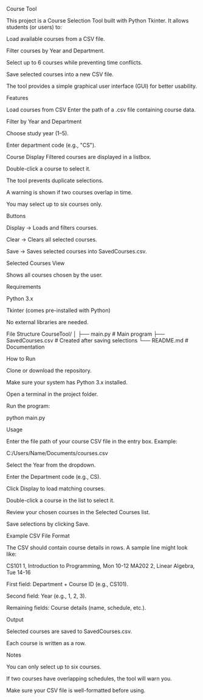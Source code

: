 Course Tool

This project is a Course Selection Tool built with Python Tkinter.
It allows students (or users) to:

Load available courses from a CSV file.

Filter courses by Year and Department.

Select up to 6 courses while preventing time conflicts.

Save selected courses into a new CSV file.

The tool provides a simple graphical user interface (GUI) for better usability.

Features

Load courses from CSV
Enter the path of a .csv file containing course data.

Filter by Year and Department

Choose study year (1–5).

Enter department code (e.g., "CS").

Course Display
Filtered courses are displayed in a listbox.

Double-click a course to select it.

The tool prevents duplicate selections.

A warning is shown if two courses overlap in time.

You may select up to six courses only.

Buttons

Display → Loads and filters courses.

Clear → Clears all selected courses.

Save → Saves selected courses into SavedCourses.csv.

Selected Courses View

Shows all courses chosen by the user.

Requirements

Python 3.x

Tkinter (comes pre-installed with Python)

No external libraries are needed.

File Structure
CourseTool/
│
├── main.py           # Main program
├── SavedCourses.csv  # Created after saving selections
└── README.md         # Documentation

How to Run

Clone or download the repository.

Make sure your system has Python 3.x installed.

Open a terminal in the project folder.

Run the program:

python main.py

Usage

Enter the file path of your course CSV file in the entry box.
Example:

C:/Users/Name/Documents/courses.csv


Select the Year from the dropdown.

Enter the Department code (e.g., CS).

Click Display to load matching courses.

Double-click a course in the list to select it.

Review your chosen courses in the Selected Courses list.

Save selections by clicking Save.

Example CSV File Format

The CSV should contain course details in rows.
A sample line might look like:

CS101 1, Introduction to Programming, Mon 10-12
MA202 2, Linear Algebra, Tue 14-16


First field: Department + Course ID (e.g., CS101).

Second field: Year (e.g., 1, 2, 3).

Remaining fields: Course details (name, schedule, etc.).

Output

Selected courses are saved to SavedCourses.csv.

Each course is written as a row.

Notes

You can only select up to six courses.

If two courses have overlapping schedules, the tool will warn you.

Make sure your CSV file is well-formatted before using.
